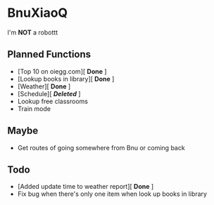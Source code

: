BnuXiaoQ
========
I'm **NOT** a robottt

Planned Functions
-----------------

*	[Top 10 on oiegg.com][ **Done** ]
*	[Lookup books in library][ **Done** ]
*	[Weather][ **Done** ]
*	[Schedule][ ***Deleted*** ]
*	Lookup free classrooms
*   Train mode

Maybe
-----

*	Get routes of going somewhere from Bnu or coming back

Todo
----

*   [Added update time to weather report][ **Done** ]
*   Fix bug when there's only one item when look up books in library
